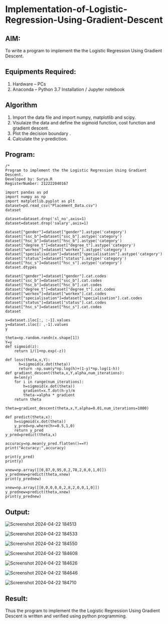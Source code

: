 # Implementation-of-Logistic-Regression-Using-Gradient-Descent

## AIM:
To write a program to implement the the Logistic Regression Using Gradient Descent.

## Equipments Required:
1. Hardware – PCs
2. Anaconda – Python 3.7 Installation / Jupyter notebook

## Algorithm
1. Import the data file and import numpy, matplotlib and scipy.
2. Visulaize the data and define the sigmoid function, cost function and gradient descent.
3. Plot the decision boundary .
4. Calculate the y-prediction.

## Program:
```
/*
Program to implement the the Logistic Regression Using Gradient Descent.
Developed by: Surya.R
RegisterNumber: 212222040167

import pandas as pd
import numpy as np
import matplotlib.pyplot as plt
dataset=pd.read_csv("Placement_Data.csv")
dataset

dataset=dataset.drop('sl_no',axis=1)
dataset=dataset.drop('salary',axis=1)

dataset["gender"]=dataset["gender"].astype('category')
dataset["ssc_b"]=dataset["ssc_b"].astype('category')
dataset["hsc_b"]=dataset["hsc_b"].astype('category')
dataset["degree_t"]=dataset["degree_t"].astype('category')
dataset["workex"]=dataset["workex"].astype('category')
dataset["specialisation"]=dataset["specialisation"].astype('category')
dataset["status"]=dataset["status"].astype('category')
dataset["hsc_s"]=dataset["hsc_s"].astype('category')
dataset.dtypes

dataset["gender"]=dataset["gender"].cat.codes
dataset["ssc_b"]=dataset["ssc_b"].cat.codes
dataset["hsc_b"]=dataset["hsc_b"].cat.codes
dataset["degree_t"]=dataset["degree_t"].cat.codes
dataset["workex"]=dataset["workex"].cat.codes
dataset["specialisation"]=dataset["specialisation"].cat.codes
dataset["status"]=dataset["status"].cat.codes
dataset["hsc_s"]=dataset["hsc_s"].cat.codes
dataset

x=dataset.iloc[:, :-1].values
y=dataset.iloc[: ,-1].values
y

theta=np.random.randn(x.shape[1])
Y=y
def sigmoid(z):
    return 1/(1+np.exp(-z))

def loss(theta,x,Y):
      h=sigmoid(x.dot(theta))
      return -np.sum(y*np.log(h)+(1-y)*np.log(1-h))
def gradient_descent(theta,x,Y,alpha,num_iterations):
    m=len(y)
    for i in range(num_iterations):
        h=sigmoid(x.dot(theta))
        gradient=x.T.dot(h-y)/m
        theta-=alpha * gradient
    return theta

theta=gradient_descent(theta,x,Y,alpha=0.01,num_iterations=1000)

def predict(theta,x):
    h=sigmoid(x.dot(theta))
    y_pred=np.where(h>=0.5,1,0)
    return y_pred
y_pred=predict(theta,x)

accuracy=np.mean(y_pred.flatten()==Y)
print("Accuracy:",accuracy)

print(y_pred)
print(y)

xnew=np.array([[0,87,0,95,0,2,78,2,0,0,1,0]])
y_prednew=predict(theta,xnew)
print(y_prednew)

xnew=np.array([[0,0,0,0,0,2,8,2,0,0,1,0]])
y_prednew=predict(theta,xnew)
print(y_prednew)

```
## Output:
![Screenshot 2024-04-22 184513](https://github.com/yashwanthrajadurai/-Implementation-of-Logistic-Regression-Using-Gradient-Descent/assets/128462316/424b7114-6771-47c9-b1a5-4bbb190d290c)

![Screenshot 2024-04-22 184533](https://github.com/yashwanthrajadurai/-Implementation-of-Logistic-Regression-Using-Gradient-Descent/assets/128462316/c9209dec-3349-4630-9aa3-4407978cbe64)

![Screenshot 2024-04-22 184550](https://github.com/yashwanthrajadurai/-Implementation-of-Logistic-Regression-Using-Gradient-Descent/assets/128462316/53be9363-1ee2-4215-9c7b-bee2d858ec9b)

![Screenshot 2024-04-22 184608](https://github.com/yashwanthrajadurai/-Implementation-of-Logistic-Regression-Using-Gradient-Descent/assets/128462316/25c7e333-498e-4424-8863-67d018b5cf4b)

![Screenshot 2024-04-22 184626](https://github.com/yashwanthrajadurai/-Implementation-of-Logistic-Regression-Using-Gradient-Descent/assets/128462316/0a2a07a9-02e9-485e-a1ef-60a379ca989b)

![Screenshot 2024-04-22 184646](https://github.com/yashwanthrajadurai/-Implementation-of-Logistic-Regression-Using-Gradient-Descent/assets/128462316/781563d7-4f95-4a28-b036-6e92a66986c9)

![Screenshot 2024-04-22 184710](https://github.com/yashwanthrajadurai/-Implementation-of-Logistic-Regression-Using-Gradient-Descent/assets/128462316/12a2fb91-86c1-49ae-a24f-ba293dd0806c)


## Result:
Thus the program to implement the the Logistic Regression Using Gradient Descent is written and verified using python programming.

